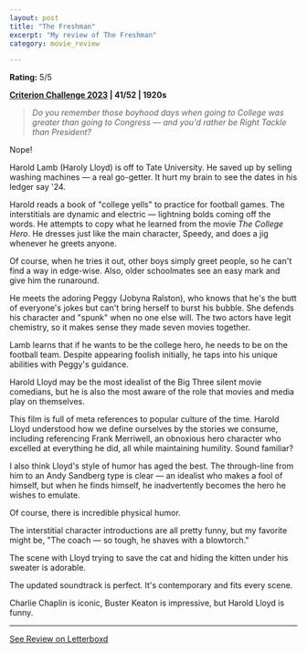 ```yaml
---
layout: post
title: "The Freshman"
excerpt: "My review of The Freshman"
category: movie_review

---
```


**Rating:** 5/5

<b><a href="https://boxd.it/pXW6q/detail">Criterion Challenge 2023</a> | 41/52 | 1920s</b>

<blockquote><i>Do you remember those boyhood days when going to College was greater than going to Congress — and you'd rather be Right Tackle than President?</i></blockquote>

Nope!

Harold Lamb (Haroly Lloyd) is off to Tate University. He saved up by selling washing machines — a real go-getter. It hurt my brain to see the dates in his ledger say '24.

Harold reads a book of "college yells" to practice for football games. The interstitials are dynamic and electric — lightning bolds coming off the words. He attempts to copy what he learned from the movie <i>The College Hero</i>. He dresses just like the main character, Speedy, and does a jig whenever he greets anyone.

Of course, when he tries it out, other boys simply greet people, so he can't find a way in edge-wise. Also, older schoolmates see an easy mark and give him the runaround.

He meets the adoring Peggy (Jobyna Ralston), who knows that he's the butt of everyone's jokes but can't bring herself to burst his bubble. She defends his character and "spunk" when no one else will. The two actors have legit chemistry, so it makes sense they made seven movies together.

Lamb learns that if he wants to be the college hero, he needs to be on the football team. Despite appearing foolish initially, he taps into his unique abilities with Peggy's guidance.

Harold Lloyd may be the most idealist of the Big Three silent movie comedians, but he is also the most aware of the role that movies and media play on themselves.

This film is full of meta references to popular culture of the time. Harold Lloyd understood how we define ourselves by the stories we consume, including referencing Frank Merriwell, an obnoxious hero character who excelled at everything he did, all while maintaining humility. Sound familiar?

I also think Lloyd's style of humor has aged the best. The through-line from him to an Andy Sandberg type is clear — an idealist who makes a fool of himself, but when he finds himself, he inadvertently becomes the hero he wishes to emulate.

Of course, there is incredible physical humor.

The interstitial character introductions are all pretty funny, but my favorite might be, "The coach — so tough, he shaves with a blowtorch."

The scene with Lloyd trying to save the cat and hiding the kitten under his sweater is adorable.

The updated soundtrack is perfect. It's contemporary and fits every scene.

Charlie Chaplin is iconic, Buster Keaton is impressive, but Harold Lloyd is funny.

<hr>

[See Review on Letterboxd](https://boxd.it/5jxtkV)
